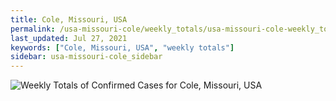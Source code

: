 ```yaml
---
title: Cole, Missouri, USA
permalink: /usa-missouri-cole/weekly_totals/usa-missouri-cole-weekly_totals.html
last_updated: Jul 27, 2021
keywords: ["Cole, Missouri, USA", "weekly totals"]
sidebar: usa-missouri-cole_sidebar
---
```


![Weekly Totals of Confirmed Cases for Cole, Missouri, USA](/covid_tracker/images/graphs/usa-missouri-cole-weekly_totals_graph.png)
